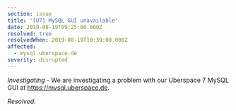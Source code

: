 ```yaml
---
section: issue
title: '[U7] MySQL GUI unavailable'
date: 2019-08-19T09:25:00.000Z
resolved: true
resolvedWhen: 2019-08-19T10:39:00.000Z
affected:
  - mysql.uberspace.de
severity: disrupted
---
```

_Investigating_ - We are investigating a problem with our Uberspace 7 MySQL GUI at https://mysql.uberspace.de.

_Resolved._
